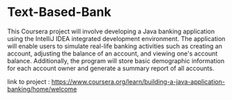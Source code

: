 # Text-Based-Bank
This Coursera project will involve developing a Java banking application using the IntelliJ IDEA integrated development environment. The application will enable users to simulate real-life banking activities such as creating an account, adjusting the balance of an account, and viewing one's account balance. Additionally, the program will store basic demographic information for each account owner and generate a summary report of all accounts.

link to project : https://www.coursera.org/learn/building-a-java-application-banking/home/welcome

